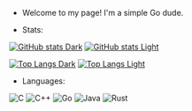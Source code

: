 - Welcome to my page! I'm a simple Go dude. 

- Stats:


[![GitHub stats Dark](https://github-readme-stats.vercel.app/api?username=KSpaceer&show_icons=true&theme=dracula&rank_icon=github#gh-dark-mode-only)](https://github.com/anuraghazra/github-readme-stats#gh-dark-mode-only)
[![GitHub stats Light](https://github-readme-stats.vercel.app/api?username=KSpaceer&show_icons=true&theme=default&rank_icon=github#gh-light-mode-only)](https://github.com/anuraghazra/github-readme-stats#gh-light-mode-only)

[![Top Langs Dark](https://github-readme-stats.vercel.app/api/top-langs/?username=KSpaceer&layout=donut&size_weight=0.5&count_weight=0.5&hide=Makefile,Roff&theme=dracula#gh-dark-mode-only)](https://github.com/anuraghazra/github-readme-stats#gh-dark-mode-only)
[![Top Langs Light](https://github-readme-stats.vercel.app/api/top-langs/?username=KSpaceer&layout=donut&size_weight=0.5&count_weight=0.5&hide=Makefile,Roff&theme=default#gh-light-mode-only)](https://github.com/anuraghazra/github-readme-stats#gh-light-mode-only)

- Languages:

![C](https://img.shields.io/badge/c-%2300599C.svg?style=for-the-badge&logo=c&logoColor=white)
![C++](https://img.shields.io/badge/c++-%2300599C.svg?style=for-the-badge&logo=c%2B%2B&logoColor=white)
![Go](https://img.shields.io/badge/go-%2300ADD8.svg?style=for-the-badge&logo=go&logoColor=white)
![Java](https://img.shields.io/badge/java-%23ED8B00.svg?style=for-the-badge&logo=openjdk&logoColor=white)
![Rust](https://img.shields.io/badge/rust-%23000000.svg?style=for-the-badge&logo=rust&logoColor=white)
